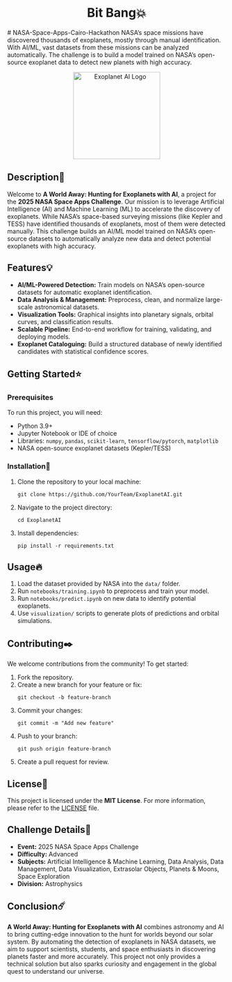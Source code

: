 <h1 align="center">Bit Bang💥</h1>
# NASA-Space-Apps-Cairo-Hackathon
NASA’s space missions have discovered thousands of exoplanets, mostly through manual identification. With AI/ML, vast datasets from these missions can be analyzed automatically. The challenge is to build a model trained on NASA’s open-source exoplanet data to detect new planets with high accuracy.

<p align="center"><img src="Media/Description/ExoplanetAI.jpeg" alt="Exoplanet AI Logo" height="200" /></p>

<h2>Description📜</h2>
<p>
Welcome to <strong>A World Away: Hunting for Exoplanets with AI</strong>, a project for the 
<strong>2025 NASA Space Apps Challenge</strong>. Our mission is to leverage Artificial Intelligence (AI) 
and Machine Learning (ML) to accelerate the discovery of exoplanets. While NASA’s space-based 
surveying missions (like Kepler and TESS) have identified thousands of exoplanets, most of them 
were detected manually. This challenge builds an AI/ML model trained on NASA’s open-source 
datasets to automatically analyze new data and detect potential exoplanets with high accuracy.
</p>

<h2>Features💡</h2>
<ul>
<li><strong>AI/ML-Powered Detection:</strong> Train models on NASA’s open-source datasets for automatic exoplanet identification.</li>
<li><strong>Data Analysis & Management:</strong> Preprocess, clean, and normalize large-scale astronomical datasets.</li>
<li><strong>Visualization Tools:</strong> Graphical insights into planetary signals, orbital curves, and classification results.</li>
<li><strong>Scalable Pipeline:</strong> End-to-end workflow for training, validating, and deploying models.</li>
<li><strong>Exoplanet Cataloguing:</strong> Build a structured database of newly identified candidates with statistical confidence scores.</li>
</ul>

<h2>Getting Started⭐</h2>

<h3>Prerequisites</h3>
<p>To run this project, you will need:</p>
<ul>
<li>Python 3.9+</li>
<li>Jupyter Notebook or IDE of choice</li>
<li>Libraries: <code>numpy</code>, <code>pandas</code>, <code>scikit-learn</code>, <code>tensorflow/pytorch</code>, <code>matplotlib</code></li>
<li>NASA open-source exoplanet datasets (Kepler/TESS)</li>
</ul>

<h3>Installation🔪</h3>
<ol>
<li>Clone the repository to your local machine:</li>
<pre><code>git clone https://github.com/YourTeam/ExoplanetAI.git</code></pre>

<li>Navigate to the project directory:</li>
<pre><code>cd ExoplanetAI</code></pre>

<li>Install dependencies:</li>
<pre><code>pip install -r requirements.txt</code></pre>
</ol>

<h2>Usage🔥</h2>
<ol>
<li>Load the dataset provided by NASA into the <code>data/</code> folder.</li>
<li>Run <code>notebooks/training.ipynb</code> to preprocess and train your model.</li>
<li>Run <code>notebooks/predict.ipynb</code> on new data to identify potential exoplanets.</li>
<li>Use <code>visualization/</code> scripts to generate plots of predictions and orbital simulations.</li>
</ol>

<h2>Contributing✒️</h2>
<p>We welcome contributions from the community! To get started:</p>
<ol>
<li>Fork the repository.</li>
<li>Create a new branch for your feature or fix:</li>
<pre><code>git checkout -b feature-branch</code></pre>
<li>Commit your changes:</li>
<pre><code>git commit -m "Add new feature"</code></pre>
<li>Push to your branch:</li>
<pre><code>git push origin feature-branch</code></pre>
<li>Create a pull request for review.</li>
</ol>

<h2>License🪪</h2>
<p>This project is licensed under the <strong>MIT License</strong>. For more information, please refer to the <a href="LICENSE">LICENSE</a> file.</p>

<h2>Challenge Details📄</h2>
<ul>
<li><strong>Event:</strong> 2025 NASA Space Apps Challenge</li>
<li><strong>Difficulty:</strong> Advanced</li>
<li><strong>Subjects:</strong> Artificial Intelligence & Machine Learning, Data Analysis, Data Management, Data Visualization, Extrasolar Objects, Planets & Moons, Space Exploration</li>
<li><strong>Division:</strong> Astrophysics</li>
</ul>

<h2>Conclusion☄️</h2>
<p>
<strong>A World Away: Hunting for Exoplanets with AI</strong> combines astronomy and AI to bring 
cutting-edge innovation to the hunt for worlds beyond our solar system. By automating the 
detection of exoplanets in NASA datasets, we aim to support scientists, students, and space 
enthusiasts in discovering planets faster and more accurately. This project not only provides 
a technical solution but also sparks curiosity and engagement in the global quest to understand 
our universe.
</p>
